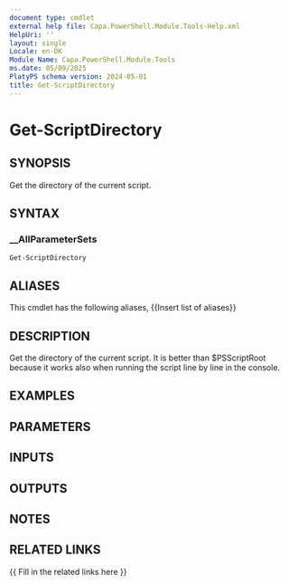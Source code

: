 ```yaml
---
document type: cmdlet
external help file: Capa.PowerShell.Module.Tools-Help.xml
HelpUri: ''
layout: single
Locale: en-DK
Module Name: Capa.PowerShell.Module.Tools
ms.date: 05/09/2025
PlatyPS schema version: 2024-05-01
title: Get-ScriptDirectory
---
```


# Get-ScriptDirectory

## SYNOPSIS

Get the directory of the current script.

## SYNTAX

### __AllParameterSets

```
Get-ScriptDirectory
```

## ALIASES

This cmdlet has the following aliases,
  {{Insert list of aliases}}

## DESCRIPTION

Get the directory of the current script.
It is better than $PSScriptRoot because it works also when running the script line by line in the console.

## EXAMPLES

## PARAMETERS

## INPUTS

## OUTPUTS

## NOTES

## RELATED LINKS

{{ Fill in the related links here }}

